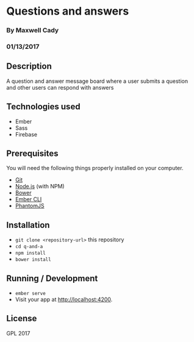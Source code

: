 # Questions and answers
### By Maxwell Cady
### 01/13/2017
## Description
A question and answer message board where a user submits a question and other users can respond with answers

## Technologies used
* Ember
* Sass
* Firebase

## Prerequisites

You will need the following things properly installed on your computer.

* [Git](https://git-scm.com/)
* [Node.js](https://nodejs.org/) (with NPM)
* [Bower](https://bower.io/)
* [Ember CLI](https://ember-cli.com/)
* [PhantomJS](http://phantomjs.org/)

## Installation

* `git clone <repository-url>` this repository
* `cd q-and-a`
* `npm install`
* `bower install`

## Running / Development

* `ember serve`
* Visit your app at [http://localhost:4200](http://localhost:4200).

## License
GPL 2017
